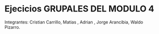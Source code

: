 # Ejecicios GRUPALES DEL MODULO 4

Integrantes:
Cristian Carrillo,
Matias ,
Adrian ,
Jorge Arancibia,
Waldo Pizarro.
